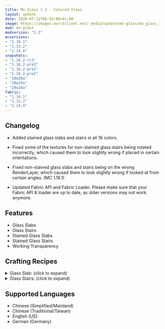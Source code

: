 ```yaml
---
title: Mo Glass 1.3 - Colored Glass
layout: update
date: 2020-07-11T06:54:00+01:00
image: https://images.wurstclient.net/_media/update/mo-glass/mo_glass_1.3_540p.webp
mod: mo-glass
modversion: "1.3"
mcversions:
- "1.16.1"
- "1.15.2"
- "1.14.4"
snapshots:
- "1.16.2-rc1"
- "1.16.2-pre3"
- "1.16.2-pre2"
- "1.16.2-pre1"
- "20w30a"
- "20w29a"
- "20w28a"
fabric:
- "1.16.1"
- "1.15.2"
- "1.14.4"
---
```

## Changelog

- Added stained glass slabs and stairs in all 16 colors.

- Fixed some of the textures for non-stained glass stairs being rotated incorrectly, which caused them to look slightly wrong if placed in certain orientations.

- Fixed non-stained glass slabs and stairs being on the wrong RenderLayer, which caused them to look slightly wrong if looked at from certain angles. (MC 1.16.1)

- Updated Fabric API and Fabric Loader. Please make sure that your Fabric API & loader are up to date, as older versions may not work anymore.

## Features

- Glass Slabs
- Glass Stairs
- Stained Glass Slabs
- Stained Glass Stairs
- Working Transparency

## Crafting Recipes

<details>
  <summary>Glass Slab: (click to expand)</summary>
  
  ![glass slab crafting recipe](https://user-images.githubusercontent.com/10100202/69957444-5a2ddc80-150b-11ea-8c8c-e2afc5d72fb7.png)  
  ![glass slab stonecutter recipe](https://user-images.githubusercontent.com/10100202/70445670-2a974b00-1a9c-11ea-9a09-46c304cd167b.png)
</details>

<details>
  <summary>Glass Stairs: (click to expand)</summary>
  
  ![glass stairs crafting recipe](https://user-images.githubusercontent.com/10100202/69957446-5bf7a000-150b-11ea-8e61-d189de63333d.png)  
  ![glass stairs stonecutter recipe](https://user-images.githubusercontent.com/10100202/70445677-2c610e80-1a9c-11ea-8e1b-108863b47124.png)
</details>

## Supported Languages

- Chinese (Simplified/Mainland)
- Chinese (Traditional/Taiwan)
- English (US)
- German (Germany)
